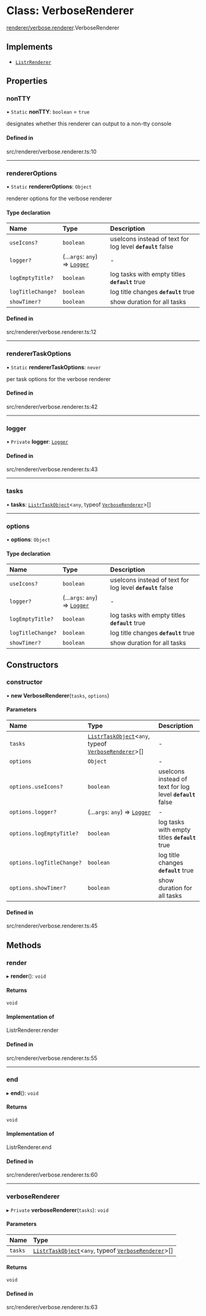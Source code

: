 # Class: VerboseRenderer

[renderer/verbose.renderer](../modules/renderer_verbose_renderer.md).VerboseRenderer

## Implements

- [`ListrRenderer`](index.ListrRenderer.md)

## Properties

### nonTTY

▪ `Static` **nonTTY**: `boolean` = `true`

designates whether this renderer can output to a non-tty console

#### Defined in

src/renderer/verbose.renderer.ts:10

___

### rendererOptions

▪ `Static` **rendererOptions**: `Object`

renderer options for the verbose renderer

#### Type declaration

| Name | Type | Description |
| :------ | :------ | :------ |
| `useIcons?` | `boolean` | useIcons instead of text for log level  **`default`** false |
| `logger?` | (...`args`: `any`) => [`Logger`](index.Logger.md) | - |
| `logEmptyTitle?` | `boolean` | log tasks with empty titles  **`default`** true |
| `logTitleChange?` | `boolean` | log title changes  **`default`** true |
| `showTimer?` | `boolean` | show duration for all tasks |

#### Defined in

src/renderer/verbose.renderer.ts:12

___

### rendererTaskOptions

▪ `Static` **rendererTaskOptions**: `never`

per task options for the verbose renderer

#### Defined in

src/renderer/verbose.renderer.ts:42

___

### logger

• `Private` **logger**: [`Logger`](index.Logger.md)

#### Defined in

src/renderer/verbose.renderer.ts:43

___

### tasks

• **tasks**: [`ListrTaskObject`](index.ListrTaskObject.md)<`any`, typeof [`VerboseRenderer`](renderer_verbose_renderer.VerboseRenderer.md)\>[]

___

### options

• **options**: `Object`

#### Type declaration

| Name | Type | Description |
| :------ | :------ | :------ |
| `useIcons?` | `boolean` | useIcons instead of text for log level  **`default`** false |
| `logger?` | (...`args`: `any`) => [`Logger`](index.Logger.md) | - |
| `logEmptyTitle?` | `boolean` | log tasks with empty titles  **`default`** true |
| `logTitleChange?` | `boolean` | log title changes  **`default`** true |
| `showTimer?` | `boolean` | show duration for all tasks |

## Constructors

### constructor

• **new VerboseRenderer**(`tasks`, `options`)

#### Parameters

| Name | Type | Description |
| :------ | :------ | :------ |
| `tasks` | [`ListrTaskObject`](index.ListrTaskObject.md)<`any`, typeof [`VerboseRenderer`](renderer_verbose_renderer.VerboseRenderer.md)\>[] | - |
| `options` | `Object` | - |
| `options.useIcons?` | `boolean` | useIcons instead of text for log level  **`default`** false |
| `options.logger?` | (...`args`: `any`) => [`Logger`](index.Logger.md) | - |
| `options.logEmptyTitle?` | `boolean` | log tasks with empty titles  **`default`** true |
| `options.logTitleChange?` | `boolean` | log title changes  **`default`** true |
| `options.showTimer?` | `boolean` | show duration for all tasks |

#### Defined in

src/renderer/verbose.renderer.ts:45

## Methods

### render

▸ **render**(): `void`

#### Returns

`void`

#### Implementation of

ListrRenderer.render

#### Defined in

src/renderer/verbose.renderer.ts:55

___

### end

▸ **end**(): `void`

#### Returns

`void`

#### Implementation of

ListrRenderer.end

#### Defined in

src/renderer/verbose.renderer.ts:60

___

### verboseRenderer

▸ `Private` **verboseRenderer**(`tasks`): `void`

#### Parameters

| Name | Type |
| :------ | :------ |
| `tasks` | [`ListrTaskObject`](index.ListrTaskObject.md)<`any`, typeof [`VerboseRenderer`](renderer_verbose_renderer.VerboseRenderer.md)\>[] |

#### Returns

`void`

#### Defined in

src/renderer/verbose.renderer.ts:63
